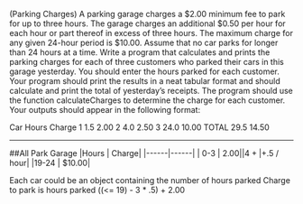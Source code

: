 (Parking Charges)
A parking garage charges a $2.00 minimum fee to park for up to three hours. The garage charges an additional $0.50 per hour for each hour or part thereof in excess of three hours. The maximum charge for any given 24-hour period is $10.00. Assume that no car parks for longer than 24 hours at a time. Write a program that calculates and prints the parking charges for each of three customers who parked their cars in this garage yesterday. You should enter the hours parked for each customer. Your program should print the results in a neat tabular format and should calculate and print the total of yesterday’s receipts. The program should use the function calculateCharges to determine the charge for each customer. Your outputs should appear in the following format:

Car        Hours        Charge
1            1.5             2.00
2            4.0             2.50
3            24.0           10.00
TOTAL   29.5           14.50
_____________________________________
##All Park Garage
|Hours | Charge|
|------|------|
| 0-3 | $2.00|
|4+ | +$.5 / hour|
|19-24 | $10.00|

Each car could be an object containing the number of hours parked
Charge to park is hours parked ((<= 19) - 3 * .5) + 2.00
